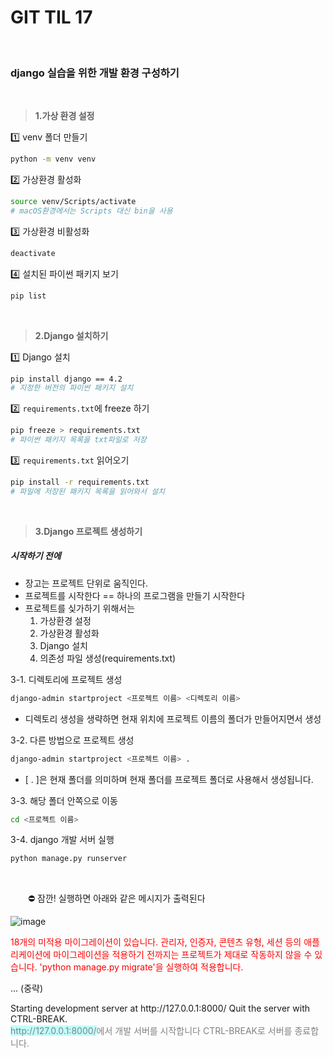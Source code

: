 # GIT TIL 17


<br>

### django 실습을 위한 개발 환경 구성하기

<br>

>  **1.가상 환경 설정**

<aside>
1️⃣ venv 폴더 만들기

```bash
python -m venv venv
```

2️⃣ 가상환경 활성화

```bash
source venv/Scripts/activate
# macOS환경에서는 Scripts 대신 bin을 사용
```

3️⃣ 가상환경 비활성화

```bash
deactivate
```

4️⃣ 설치된 파이썬 패키지 보기

```bash
pip list
```

</aside>

<br>

> **2.Django 설치하기**

<aside>
1️⃣ Django 설치

```bash
pip install django == 4.2
# 지정한 버전의 파이썬 패키지 설치
```

2️⃣  `requirements.txt`에 freeze 하기

```bash
pip freeze > requirements.txt
# 파이썬 패키지 목록을 txt파일로 저장
```

3️⃣ `requirements.txt` 읽어오기

```bash
pip install -r requirements.txt
# 파일에 저장된 패키지 목록을 읽어와서 설치
```

</aside>

<br>

> **3.Django 프로젝트 생성하기**

##### 시작하기 전에
- 장고는 프로젝트 단위로 움직인다.
- 프로젝트를 시작한다 == 하나의 프로그램을 만들기 시작한다
- 프로젝트를 싲가하기 위해서는
    1. 가상환경 설정
    2. 가상환경 활성화
    3. Django 설치
    4. 의존성 파일 생성(requirements.txt)




3-1. 디렉토리에 프로젝트 생성

```bash
django-admin startproject <프로젝트 이름> <디렉토리 이름>
```
*  디렉토리 생성을 생략하면 현재 위치에 프로젝트 이름의 폴더가 만들어지면서 생성

3-2. 다른 방법으로 프로젝트 생성

```bash
django-admin startproject <프로젝트 이름> .
```
*  [ . ]은 현재 폴더를 의미하며 현재 폴더를 프로젝트 폴더로 사용해서 생성됩니다.

3-3. 해당 폴더 안쪽으로 이동

```bash
cd <프로젝트 이름>
```

3-4. django 개발 서버 실행

```bash
python manage.py runserver
```   
   
<br>

　　⛔ 잠깐! 실행하면 아래와 같은 메시지가 출력된다

![image](https://github.com/user-attachments/assets/852b28e9-ba2f-47bc-b9e3-bbe2d3c3882e)

<span style="color:red">18개의 미적용 마이그레이션이 있습니다. 관리자, 인증자, 콘텐츠 유형, 세션 등의 애플리케이션에 마이그레이션을 적용하기 전까지는 프로젝트가 제대로 작동하지 않을 수 있습니다.
'python manage\.py migrate'을 실행하여 적용합니다. </span>

... (중략)

Starting development server at http\://127.0.0.1:8000/
Quit the server with CTRL-BREAK. <br>
<span style="color:gray"> <span style="background-color:#C0FFFF">http\://127.0.0.1:8000/</span>에서 개발 서버를 시작합니다
CTRL-BREAK로 서버를 종료합니다. </span>

<br>


